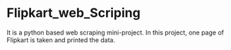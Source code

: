 # Flipkart_web_Scriping
It is a python based web scraping mini-project. In this project, one page of Flipkart is taken and printed the data.
